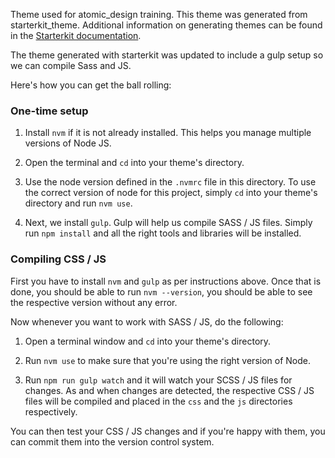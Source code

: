 Theme used for atomic_design training. This theme was generated from starterkit_theme. Additional information on generating themes can be found in the [Starterkit documentation](https://www.drupal.org/docs/core-modules-and-themes/core-themes/starterkit-theme).

The theme generated with starterkit was updated to include a gulp setup so we can compile Sass and JS.

Here's how you can get the ball rolling:

### One-time setup

1. Install `nvm` if it is not already installed. This helps you manage
   multiple versions of Node JS.

1. Open the terminal and `cd` into your theme's directory.

1. Use the node version defined in the `.nvmrc` file in this directory. To use the correct
   version of node for this project, simply `cd` into your theme's directory
   and run `nvm use`.

1. Next, we install `gulp`. Gulp will help us compile SASS / JS files. Simply
   run `npm install` and all the right tools and libraries will be installed.

### Compiling CSS / JS

First you have to install `nvm` and `gulp` as per instructions above. Once that
is done, you should be able to run `nvm --version`, you should be able to
see the respective version without any error.

Now whenever you want to work with SASS / JS, do the following:

1. Open a terminal window and `cd` into your theme's directory.

1. Run `nvm use` to make sure that you're using the right version of Node.

1. Run `npm run gulp watch` and it will watch your SCSS / JS files for changes. As
   and when changes are detected, the respective CSS / JS files will be
   compiled and placed in the `css` and the `js` directories respectively.

You can then test your CSS / JS changes and if you're happy with them, you can
commit them into the version control system.
